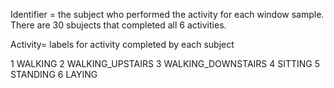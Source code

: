 
Identifier = the subject who performed the activity for each window sample. There are 30 sbujects that completed all 6 activities.

Activity= labels for activity completed by each subject

  1  WALKING
  2 WALKING_UPSTAIRS
  3 WALKING_DOWNSTAIRS
  4 SITTING
  5 STANDING
  6 LAYING












